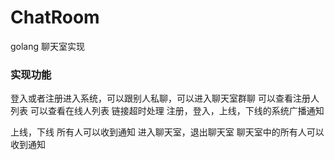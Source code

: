 # ChatRoom

golang 聊天室实现

### 实现功能

登入或者注册进入系统，可以跟别人私聊，可以进入聊天室群聊
可以查看注册人列表
可以查看在线人列表
链接超时处理
注册，登入，上线，下线的系统广播通知

上线，下线 所有人可以收到通知
进入聊天室，退出聊天室 聊天室中的所有人可以收到通知




